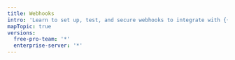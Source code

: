 ```yaml
---
title: Webhooks
intro: 'Learn to set up, test, and secure webhooks to integrate with {{ site.data.variables.product.prodname_dotcom }}.'
mapTopic: true
versions:
  free-pro-team: '*'
  enterprise-server: '*'
---
```


